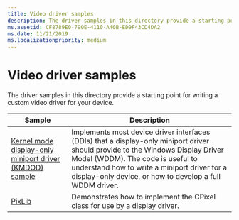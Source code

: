 ```yaml
---
title: Video driver samples
description: The driver samples in this directory provide a starting point for writing a custom video driver for your device.
ms.assetid: CF8789E0-790E-4110-A40B-ED9F43CD4DA2
ms.date: 11/21/2019
ms.localizationpriority: medium
---
```


# Video driver samples

The driver samples in this directory provide a starting point for writing a custom video driver for your device.

| Sample | Description |
| --- | --- |
| [Kernel mode display-only miniport driver (KMDOD) sample](/samples/microsoft/windows-driver-samples/kernel-mode-display-only-miniport-driver-kmdod-sample)  | Implements most device driver interfaces (DDIs) that a display-only miniport driver should provide to the Windows Display Driver Model (WDDM). The code is useful to understand how to write a miniport driver for a display-only device, or how to develop a full WDDM driver. |
| [PixLib](/samples/microsoft/windows-driver-samples/pixlib-sample) | Demonstrates how to implement the CPixel class for use by a display driver. |